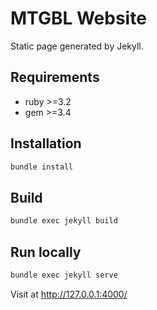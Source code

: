 # MTGBL Website
Static page generated by Jekyll.

## Requirements
- ruby >=3.2
- gem >=3.4

## Installation
```sh
bundle install
```
## Build
```sh
bundle exec jekyll build
```

## Run locally
```sh
bundle exec jekyll serve
```
Visit at http://127.0.0.1:4000/
